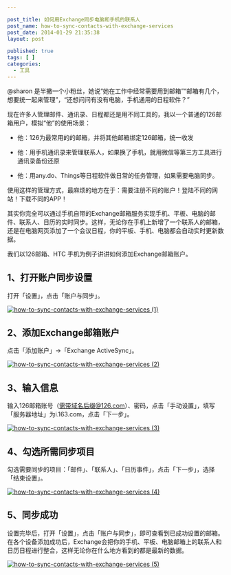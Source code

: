 ```yaml
---

post_title: 如何用Exchange同步电脑和手机的联系人
post_name: how-to-sync-contacts-with-exchange-services
post_date: 2014-01-29 21:35:38
layout: post

published: true
tags: [ ]
categories:
  - 工具
---
```

@sharon 是半撇一个小粉丝，她说“她在工作中经常需要用到邮箱”“邮箱有几个，想要统一起来管理”，“还想问问有没有电脑，手机通用的日程软件？”

现在许多人管理邮件、通讯录、日程都还是用不同工具的，我以一个普通的126邮箱用户，模拟“他”的使用场景：

*   他：126为最常用的的邮箱，并将其他邮箱绑定126邮箱，统一收发

*   他：用手机通讯录来管理联系人，如果换了手机，就用微信等第三方工具进行通讯录备份还原

*   他：用any.do、Things等日程软件做日常的任务管理，如果需要电脑同步。

使用这样的管理方式，最麻烦的地方在于：需要注册不同的账户！登陆不同的网站！下载不同的APP！

其实你完全可以通过手机自带的Exchange邮箱服务实现手机、平板、电脑的邮件、联系人、日历的实时同步。这样，无论你在手机上新增了一个联系人的邮箱，还是在电脑网页添加了一个会议日程，你的平板、手机、电脑都会自动实时更新数据。

我们以126邮箱、HTC 手机为例子讲讲如何添加Exchange邮箱账户。

## 1、打开账户同步设置

打开「设置」，点击「账户与同步」。

[![how-to-sync-contacts-with-exchange-services (1)](http://7arnhx.com1.z0.glb.clouddn.com/wp-content/uploads/2014/01/how-to-sync-contacts-with-exchange-services-1.png)](http://7arnhx.com1.z0.glb.clouddn.com/wp-content/uploads/2014/01/how-to-sync-contacts-with-exchange-services-1.png)

## 2、添加Exchange邮箱账户

点击「添加账户」-&gt;「Exchange ActiveSync」。

[![how-to-sync-contacts-with-exchange-services (2)](http://7arnhx.com1.z0.glb.clouddn.com/wp-content/uploads/2014/01/how-to-sync-contacts-with-exchange-services-2.png)](http://7arnhx.com1.z0.glb.clouddn.com/wp-content/uploads/2014/01/how-to-sync-contacts-with-exchange-services-2.png)

## 3、输入信息

输入126邮箱账号（需带域名后缀@126.com）、密码，点击「手动设置」，填写「服务器地址」为i.163.com，点击「下一步」。

[![how-to-sync-contacts-with-exchange-services (3)](http://7arnhx.com1.z0.glb.clouddn.com/wp-content/uploads/2014/01/how-to-sync-contacts-with-exchange-services-3.png)](http://7arnhx.com1.z0.glb.clouddn.com/wp-content/uploads/2014/01/how-to-sync-contacts-with-exchange-services-3.png)

## 4、勾选所需同步项目

勾选需要同步的项目：「邮件」、「联系人」、「日历事件」，点击「下一步」，选择「结束设置」。

[![how-to-sync-contacts-with-exchange-services (4)](http://7arnhx.com1.z0.glb.clouddn.com/wp-content/uploads/2014/01/how-to-sync-contacts-with-exchange-services-4.png)](http://7arnhx.com1.z0.glb.clouddn.com/wp-content/uploads/2014/01/how-to-sync-contacts-with-exchange-services-4.png)

## 5、同步成功

设置完毕后，打开「设置」，点击「账户与同步」，即可查看到已成功设置的邮箱。在各个设备添加成功后，Exchange会把你的手机、平板、电脑邮箱上的联系人和日历日程进行整合，这样无论你在什么地方看到的都是最新的数据。

[![how-to-sync-contacts-with-exchange-services (5)](http://7arnhx.com1.z0.glb.clouddn.com/wp-content/uploads/2014/01/how-to-sync-contacts-with-exchange-services-5.png)](http://7arnhx.com1.z0.glb.clouddn.com/wp-content/uploads/2014/01/how-to-sync-contacts-with-exchange-services-5.png)